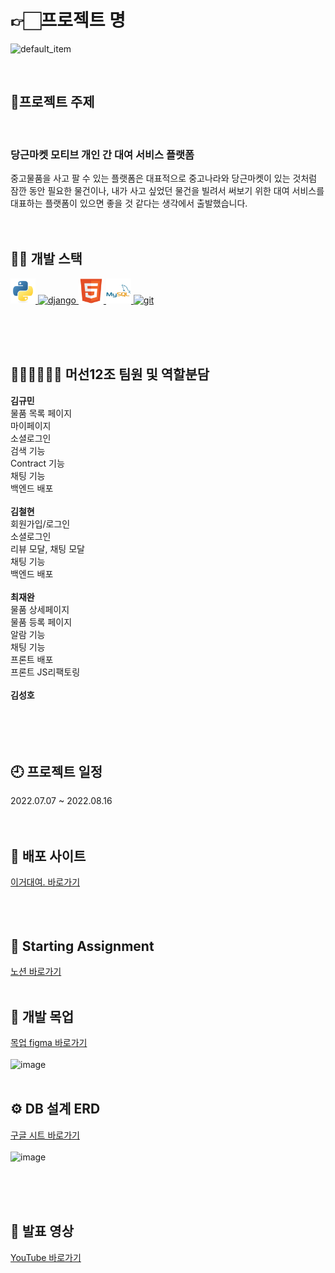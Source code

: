 # 👉🏻프로젝트 명 
![default_item](https://user-images.githubusercontent.com/104349901/180120218-522a246a-b12f-42b5-81b9-092f6a01c8dc.jpg)

<br>  

## 🎨프로젝트 주제
<br>  

### 당근마켓 모티브 개인 간 대여 서비스 플랫폼  
중고물품을 사고 팔 수 있는 플랫폼은 대표적으로 중고나라와 당근마켓이 있는 것처럼 잠깐 동안 필요한 물건이나, 내가 사고 싶었던 물건을 빌려서 써보기 위한 대여 서비스를 대표하는 플랫폼이 있으면 좋을 것 같다는 생각에서 출발했습니다.
<br><br><br>

## ✍🏻 개발 스택
<p align="left"> 
    <a href="https://www.python.org" target="_blank" rel="noreferrer"> 
        <img src="https://raw.githubusercontent.com/devicons/devicon/master/icons/python/python-original.svg" alt="python" width="40" height="40"/> 
    </a> 
    <a href="https://www.djangoproject.com/" target="_blank" rel="noreferrer"> 
        <img src="https://images.velog.io/images/holawan/post/a6998da8-f1f8-4256-94cc-fcb77b2f08b7/django.png" alt="django" width="40" height="40"/> 
    </a> 
    <a href="https://html.spec.whatwg.org/" target="_blank" rel="noreferrer"> 
        <img src="https://raw.githubusercontent.com/devicons/devicon/master/icons/html5/html5-original.svg" alt="html" width="40" height="40"/> 
    </a> 
    <a href="https://www.mysql.com/" target="_blank" rel="noreferrer"> 
        <img src="https://raw.githubusercontent.com/devicons/devicon/master/icons/mysql/mysql-original-wordmark.svg" alt="mysql" width="40" height="40"/> 
    </a> 
    <a href="https://git-scm.com/" target="_blank" rel="noreferrer"> 
        <img src="https://www.vectorlogo.zone/logos/git-scm/git-scm-icon.svg" alt="git" width="40" height="40"/> 
    </a>
</p>
<br><br><br>

## 🤷🏻‍♂️🤷🏻‍♀️ 머선12조 팀원 및 역할분담
<b>김규민</b><br>물품 목록 페이지<br> 마이페이지<br> 소셜로그인<br>검색 기능<br>Contract 기능<br>채팅 기능<br>백엔드 배포<br><br>
<b>김철현</b><br>회원가입/로그인<br> 소셜로그인<br>리뷰 모달, 채팅 모달<br>채팅 기능<br>백엔드 배포<br><br>
<b>최재완</b><br>물품 상세페이지<br>물품 등록 페이지<br>알람 기능<br>채팅 기능<br>프론트 배포<br>프론트 JS리팩토링<br><br>
<b>김성호</b><br><br>
<br><br><br>

## 🕘 프로젝트 일정
2022.07.07 ~ 2022.08.16
<br><br><br>

## 🐲 배포 사이트  
<a href="" target="_blank">이거대여. 바로가기</a>  
<br><br><br>

## 📂 Starting Assignment
<a href="https://quixotic-wok-871.notion.site/S-A-3183ff7202e942099238af3effd956ea">노션 바로가기</a>
<br><br>
## 🔨 개발 목업
<a href="https://www.figma.com/file/cPz3rZf7v9BuIOhLHsL1En/%EC%9D%B4%EA%B1%B0%EB%8C%80%EC%97%AC.-%EB%AA%A9%EC%97%85?node-id=0%3A1">목업 figma 바로가기</a>
<br><br>
![image](https://user-images.githubusercontent.com/104349901/177922961-e16b4030-ba7a-4a69-be7f-76509f629abf.png)
<br><br>

## ⚙ DB 설계 ERD
<a href="https://docs.google.com/spreadsheets/d/1ZLFdnhCmHF1gWQ0VjzHNtW1nglS0MMpMtOdWKkzBeQo/edit?usp=sharing">구글 시트 바로가기</a>  
<br>
![image](https://user-images.githubusercontent.com/104349901/182680832-53d8a2bb-262f-42e4-8869-83bdfd25cb94.png)

<br><br><br>

## 📢 발표 영상
<a href="https://www.youtube.com/watch?v=hXkQHUCjkWM&ab_channel=%EB%A1%9C%EC%8A%88">YouTube 바로가기</a>
